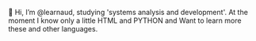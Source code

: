👋 Hi, I’m @learnaud, studying 'systems analysis and development'. At the moment I know only a little HTML and PYTHON and Want to learn more these and other languages.
